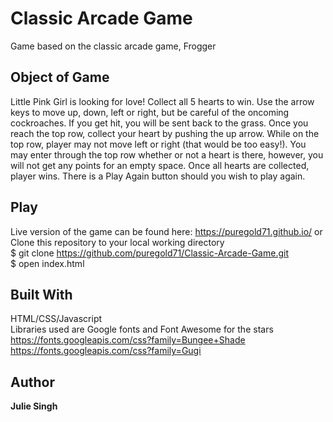 # Classic Arcade Game
Game based on the classic arcade game, Frogger

## Object of Game
Little Pink Girl is looking for love! Collect all 5 hearts to win.
Use the arrow keys to move up, down, left or right, but be careful of the oncoming cockroaches. If you get hit, you will be sent back to the grass. Once you reach the top row, collect your heart by pushing the up arrow. While on the top row, player may not move left or right (that would be too easy!). You may enter through the top row whether or not a heart is there, however, you will not get any points for an empty space. Once all hearts are collected, player wins. There is a Play Again button should you wish to play again.

## Play
Live version of the game can be found here: https://puregold71.github.io/
or
Clone this repository to your local working directory<br />
    $ git clone https://github.com/puregold71/Classic-Arcade-Game.git<br />
    $ open index.html



## Built With
HTML/CSS/Javascript<br/>
Libraries used are Google fonts and Font Awesome for the stars<br />
https://fonts.googleapis.com/css?family=Bungee+Shade<br />
https://fonts.googleapis.com/css?family=Gugi<br />


## Author

**Julie Singh**
